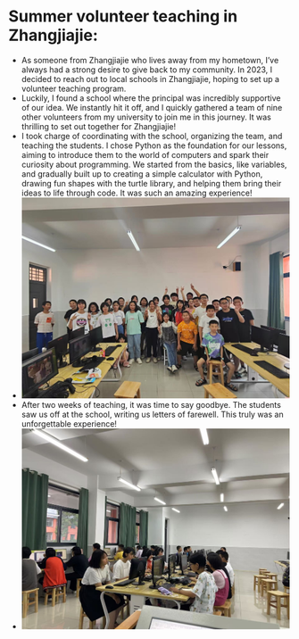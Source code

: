 Summer volunteer teaching in Zhangjiajie: 
======
  * As someone from Zhangjiajie who lives away from my hometown, I’ve always had a strong desire to give back to my community. In 2023, I decided to reach out to local schools in Zhangjiajie, hoping to set up a volunteer teaching program.
  * Luckily, I found a school where the principal was incredibly supportive of our idea. We instantly hit it off, and I quickly gathered a team of nine other volunteers from my university to join me in this journey. It was thrilling to set out together for Zhangjiajie!
  * I took charge of coordinating with the school, organizing the team, and teaching the students. I chose Python as the foundation for our lessons, aiming to introduce them to the world of computers and spark their curiosity about programming. We started from the basics, like variables, and gradually built up to creating a simple calculator with Python, drawing fun shapes with the turtle library, and helping them bring their ideas to life through code. It was such an amazing experience!
  * ![](https://github.com/zhangjun640/zhangjun640.github.io/blob/master/images/%E6%94%AF%E6%95%991.jpg "volunteer teaching in Zhangjiajie")
  * After two weeks of teaching, it was time to say goodbye. The students saw us off at the school, writing us letters of farewell. This truly was an unforgettable experience!
  * ![](https://github.com/zhangjun640/zhangjun640.github.io/blob/master/images/%E6%94%AF%E6%95%992.jpg "volunteer teaching in Zhangjiajie")   
